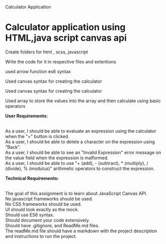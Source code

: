 <html>
<head> Calculator Application </head>

<h1>Calculator application using HTML,java script canvas api</h1>
<body>
<p> Create folders for html , scss, javascript</p>
<p> Write the code for it in respective files and extentions</p>
<p> used arrow function es6 syntax</p>
<p> Used canvas syntax for creating the calculator</p>
<p> Used canvas syntax for creating the calculator</p>
<p> Used array to store the values into the array and then calculate using basic operators</p>
<p> <b>User Requirements:</b>

<br>As a user, I should be able to evaluate an expression using the calculator when the "=" button is clicked.
<br>As a user, I should be able to delete a character on the expression using "Back".
<br>As a user, I should be able to see an "Invalid Expression" error message on the value field when the expression is malformed.
<br>As a user, I should be able to use "+ (add), - (subtract), * (multiply), / (divide), % (modulus)" arithmetic operators to construct the expression.</p>
<p> <b>Technical Requirements:</b>

<br>The goal of this assignment is to learn about JavaScript Canvas API.
<br>No javascript frameworks should be used.
<br>No CSS frameworks should be used.
<br>UI should look exactly as the mock.
<br>Should use ES6 syntax.
<br>Should document your code extensively.
<br>Should have .gitignore, and ReadMe.md files.
<br>The readMe.md file should have a markdown with the project description and instructions to run the project.</p>
</body>
</html>